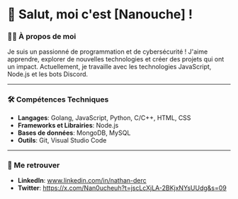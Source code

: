 # 👋 Salut, moi c'est [Nanouche] !

### 👨‍💻 À propos de moi
Je suis un passionné de programmation et de cybersécurité ! J'aime apprendre, explorer de nouvelles technologies et créer des projets qui ont un impact. Actuellement, je travaille avec les technologies JavaScript, Node.js et les bots Discord.

---

### 🛠️ Compétences Techniques

- **Langages**: Golang, JavaScript, Python, C/C++, HTML, CSS
- **Frameworks et Librairies**: Node.js
- **Bases de données**: MongoDB, MySQL
- **Outils**: Git, Visual Studio Code
---

### 🔗 Me retrouver

- **LinkedIn**: www.linkedin.com/in/nathan-derc
- **Twitter**: https://x.com/Nan0ucheuh?t=jscLcXjLA-2BKjxNYsUUdg&s=09
